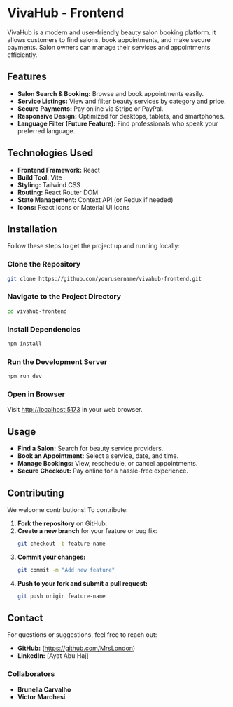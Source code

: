 # VivaHub - Frontend

VivaHub is a modern and user-friendly beauty salon booking platform. it allows customers to find salons, book appointments, and make secure payments. Salon owners can manage their services and appointments efficiently.

## Features
- **Salon Search & Booking:** Browse and book appointments easily.
- **Service Listings:** View and filter beauty services by category and price.
- **Secure Payments:** Pay online via Stripe or PayPal.
- **Responsive Design:** Optimized for desktops, tablets, and smartphones.
- **Language Filter (Future Feature):** Find professionals who speak your preferred language.

## Technologies Used
- **Frontend Framework:** React
- **Build Tool:** Vite
- **Styling:** Tailwind CSS
- **Routing:** React Router DOM
- **State Management:** Context API (or Redux if needed)
- **Icons:** React Icons or Material UI Icons

## Installation
Follow these steps to get the project up and running locally:

### Clone the Repository
```bash
git clone https://github.com/yourusername/vivahub-frontend.git
```

### Navigate to the Project Directory
```bash
cd vivahub-frontend
```

### Install Dependencies
```bash
npm install
```

### Run the Development Server
```bash
npm run dev
```

### Open in Browser
Visit [http://localhost:5173](http://localhost:5173) in your web browser.

## Usage
- **Find a Salon:** Search for beauty service providers.
- **Book an Appointment:** Select a service, date, and time.
- **Manage Bookings:** View, reschedule, or cancel appointments.
- **Secure Checkout:** Pay online for a hassle-free experience.

## Contributing
We welcome contributions! To contribute:
1. **Fork the repository** on GitHub.
2. **Create a new branch** for your feature or bug fix:
   ```bash
   git checkout -b feature-name
   ```
3. **Commit your changes:**
   ```bash
   git commit -m "Add new feature"
   ```
4. **Push to your fork and submit a pull request:**
   ```bash
   git push origin feature-name
   ```

## Contact
For questions or suggestions, feel free to reach out:

- **GitHub:** (https://github.com/MrsLondon)
- **LinkedIn:** [Ayat Abu Haj]

### Collaborators
- **Brunella Carvalho**
- **Victor Marchesi**


